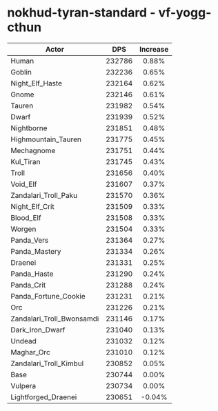 # nokhud-tyran-standard - vf-yogg-cthun
| Actor | DPS | Increase |
|---|:---:|:---:|
|Human|232786|0.88%|
|Goblin|232236|0.65%|
|Night_Elf_Haste|232164|0.62%|
|Gnome|232146|0.61%|
|Tauren|231982|0.54%|
|Dwarf|231939|0.52%|
|Nightborne|231851|0.48%|
|Highmountain_Tauren|231775|0.45%|
|Mechagnome|231751|0.44%|
|Kul_Tiran|231745|0.43%|
|Troll|231656|0.40%|
|Void_Elf|231607|0.37%|
|Zandalari_Troll_Paku|231570|0.36%|
|Night_Elf_Crit|231509|0.33%|
|Blood_Elf|231508|0.33%|
|Worgen|231504|0.33%|
|Panda_Vers|231364|0.27%|
|Panda_Mastery|231334|0.26%|
|Draenei|231331|0.25%|
|Panda_Haste|231290|0.24%|
|Panda_Crit|231288|0.24%|
|Panda_Fortune_Cookie|231231|0.21%|
|Orc|231226|0.21%|
|Zandalari_Troll_Bwonsamdi|231146|0.17%|
|Dark_Iron_Dwarf|231040|0.13%|
|Undead|231032|0.12%|
|Maghar_Orc|231010|0.12%|
|Zandalari_Troll_Kimbul|230852|0.05%|
|Base|230744|0.00%|
|Vulpera|230734|0.00%|
|Lightforged_Draenei|230651|-0.04%|
